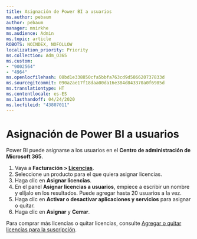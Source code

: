 ```yaml
---
title: Asignación de Power BI a usuarios
ms.author: pebaum
author: pebaum
manager: mnirkhe
ms.audience: Admin
ms.topic: article
ROBOTS: NOINDEX, NOFOLLOW
localization_priority: Priority
ms.collection: Adm_O365
ms.custom:
- "9002564"
- "4964"
ms.openlocfilehash: 08bd1e338850cfa5bbfa763cd9d586620737833d
ms.sourcegitcommit: 090a2ae17f18daa00da16e384d843370a0f6985d
ms.translationtype: HT
ms.contentlocale: es-ES
ms.lasthandoff: 04/24/2020
ms.locfileid: "43807011"
---
```

# <a name="assign-power-bi-to-users"></a>Asignación de Power BI a usuarios

Power BI puede asignarse a los usuarios en el **Centro de administración de Microsoft 365**.  

1. Vaya a **Facturación > [Licencias](https://go.microsoft.com/fwlink/p/?linkid=842264)**.
2. Seleccione un producto para el que quiera asignar licencias.
3. Haga clic en **Asignar licencias**.
4. En el panel **Asignar licencias a usuarios**, empiece a escribir un nombre y elíjalo en los resultados. Puede agregar hasta 20 usuarios a la vez.
5. Haga clic en **Activar o desactivar aplicaciones y servicios** para asignar o quitar.
6. Haga clic en **Asignar** y **Cerrar**.

Para comprar más licencias o quitar licencias, consulte [Agregar o quitar licencias para la suscripción](https://docs.microsoft.com/microsoft-365/commerce/licenses/buy-licenses?view=o365-worldwide#add-or-remove-licenses-for-your-business-subscription).
